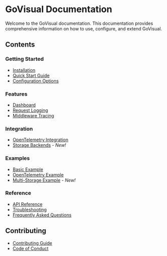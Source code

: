 # GoVisual Documentation

Welcome to the GoVisual documentation. This documentation provides comprehensive information on how to use, configure, and extend GoVisual.

## Contents

### Getting Started

- [Installation](installation.md)
- [Quick Start Guide](quick-start.md)
- [Configuration Options](configuration.md)

### Features

- [Dashboard](dashboard.md)
- [Request Logging](request-logging.md)
- [Middleware Tracing](middleware-tracing.md)

### Integration

- [OpenTelemetry Integration](opentelemetry.md)
- [Storage Backends](storage-backends.md) - _New!_

### Examples

- [Basic Example](../cmd/examples/basic/README.md)
- [OpenTelemetry Example](../cmd/examples/otel/README.md)
- [Multi-Storage Example](../cmd/examples/multistorage/README.md) - _New!_

### Reference

- [API Reference](api-reference.md)
- [Troubleshooting](troubleshooting.md)
- [Frequently Asked Questions](faq.md)

## Contributing

- [Contributing Guide](contributing.md)
- [Code of Conduct](code-of-conduct.md)
